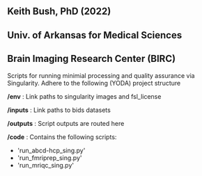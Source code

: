 ## Keith Bush, PhD (2022)
## Univ. of Arkansas for Medical Sciences
## Brain Imaging Research Center (BIRC)

Scripts for running minimial processing and quality assurance via
Singularity.  Adhere to the following (YODA) project structure

**/env**
: Link paths to singularity images and fsl_license

**/inputs**
: Link paths to bids datasets

**/outputs**
: Script outputs are routed here

**/code**
: Contains the following scripts:
- 'run_abcd-hcp_sing.py'
- 'run_fmriprep_sing.py'
- 'run_mriqc_sing.py'








